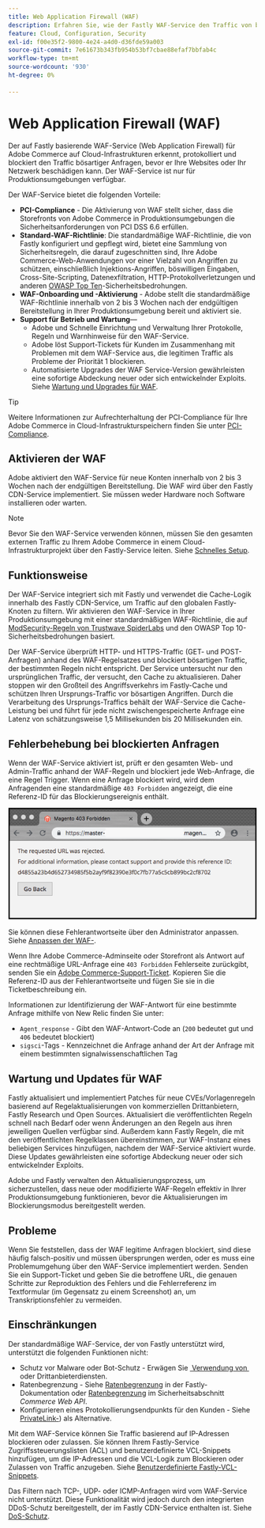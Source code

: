 ```yaml
---
title: Web Application Firewall (WAF)
description: Erfahren Sie, wie der Fastly WAF-Service den Traffic von bösartigen Anfragen erkennt, protokolliert und blockiert, bevor er das Adobe Commerce-Netzwerk oder Sites beschädigen kann.
feature: Cloud, Configuration, Security
exl-id: f00e35f2-9800-4e24-a4d0-d36fde59a003
source-git-commit: 7e61673b343fb954b53bf7cbae88efaf7bbfab4c
workflow-type: tm+mt
source-wordcount: '930'
ht-degree: 0%

---
```


# Web Application Firewall (WAF)

Der auf Fastly basierende WAF-Service (Web Application Firewall) für Adobe Commerce auf Cloud-Infrastrukturen erkennt, protokolliert und blockiert den Traffic bösartiger Anfragen, bevor er Ihre Websites oder Ihr Netzwerk beschädigen kann. Der WAF-Service ist nur für Produktionsumgebungen verfügbar.

Der WAF-Service bietet die folgenden Vorteile:

- **PCI-Compliance** - Die Aktivierung von WAF stellt sicher, dass die Storefronts von Adobe Commerce in Produktionsumgebungen die Sicherheitsanforderungen von PCI DSS 6.6 erfüllen.
- **Standard-WAF-Richtlinie**: Die standardmäßige WAF-Richtlinie, die von Fastly konfiguriert und gepflegt wird, bietet eine Sammlung von Sicherheitsregeln, die darauf zugeschnitten sind, Ihre Adobe Commerce-Web-Anwendungen vor einer Vielzahl von Angriffen zu schützen, einschließlich Injektions-Angriffen, böswilligen Eingaben, Cross-Site-Scripting, Datenexfiltration, HTTP-Protokollverletzungen und anderen [OWASP Top Ten](https://owasp.org/www-project-top-ten/)-Sicherheitsbedrohungen.
- **WAF-Onboarding und -Aktivierung** - Adobe stellt die standardmäßige WAF-Richtlinie innerhalb von 2 bis 3 Wochen nach der endgültigen Bereitstellung in Ihrer Produktionsumgebung bereit und aktiviert sie.
- **Support für Betrieb und Wartung**—
   - Adobe und Schnelle Einrichtung und Verwaltung Ihrer Protokolle, Regeln und Warnhinweise für den WAF-Service.
   - Adobe löst Support-Tickets für Kunden im Zusammenhang mit Problemen mit dem WAF-Service aus, die legitimen Traffic als Probleme der Priorität 1 blockieren.
   - Automatisierte Upgrades der WAF Service-Version gewährleisten eine sofortige Abdeckung neuer oder sich entwickelnder Exploits. Siehe [Wartung und Upgrades für WAF](#waf-maintenance-and-updates).

>[!TIP]
>
>Weitere Informationen zur Aufrechterhaltung der PCI-Compliance für Ihre Adobe Commerce in Cloud-Infrastrukturspeichern finden Sie unter [PCI-Compliance](https://business.adobe.com/de/products/magento/pci-compliance.html).

## Aktivieren der WAF

Adobe aktiviert den WAF-Service für neue Konten innerhalb von 2 bis 3 Wochen nach der endgültigen Bereitstellung. Die WAF wird über den Fastly CDN-Service implementiert. Sie müssen weder Hardware noch Software installieren oder warten.

>[!NOTE]
>
>Bevor Sie den WAF-Service verwenden können, müssen Sie den gesamten externen Traffic zu Ihrem Adobe Commerce in einem Cloud-Infrastrukturprojekt über den Fastly-Service leiten. Siehe [Schnelles Setup](fastly-configuration.md).

## Funktionsweise

Der WAF-Service integriert sich mit Fastly und verwendet die Cache-Logik innerhalb des Fastly CDN-Service, um Traffic auf den globalen Fastly-Knoten zu filtern. Wir aktivieren den WAF-Service in Ihrer Produktionsumgebung mit einer standardmäßigen WAF-Richtlinie, die auf [ModSecurity-Regeln von Trustwave SpiderLabs](https://github.com/owasp-modsecurity/ModSecurity) und den OWASP Top 10-Sicherheitsbedrohungen basiert.

Der WAF-Service überprüft HTTP- und HTTPS-Traffic (GET- und POST-Anfragen) anhand des WAF-Regelsatzes und blockiert bösartigen Traffic, der bestimmten Regeln nicht entspricht. Der Service untersucht nur den ursprünglichen Traffic, der versucht, den Cache zu aktualisieren. Daher stoppen wir den Großteil des Angriffsverkehrs im Fastly-Cache und schützen Ihren Ursprungs-Traffic vor bösartigen Angriffen. Durch die Verarbeitung des Ursprungs-Traffics behält der WAF-Service die Cache-Leistung bei und führt für jede nicht zwischengespeicherte Anfrage eine Latenz von schätzungsweise 1,5 Millisekunden bis 20 Millisekunden ein.

## Fehlerbehebung bei blockierten Anfragen

Wenn der WAF-Service aktiviert ist, prüft er den gesamten Web- und Admin-Traffic anhand der WAF-Regeln und blockiert jede Web-Anfrage, die eine Regel Trigger. Wenn eine Anfrage blockiert wird, wird dem Anfragenden eine standardmäßige `403 Forbidden` angezeigt, die eine Referenz-ID für das Blockierungsereignis enthält.

![Fehlerseite für WAF](../../assets/cdn/fastly-waf-403-error.png)

Sie können diese Fehlerantwortseite über den Administrator anpassen. Siehe [Anpassen der WAF-](fastly-custom-response.md#customize-the-waf-error-page).

Wenn Ihre Adobe Commerce-Adminseite oder Storefront als Antwort auf eine rechtmäßige URL-Anfrage eine `403 Forbidden` Fehlerseite zurückgibt, senden Sie ein [Adobe Commerce-Support-Ticket](https://experienceleague.adobe.com/de/docs/commerce-knowledge-base/kb/help-center-guide/magento-help-center-user-guide#support-case). Kopieren Sie die Referenz-ID aus der Fehlerantwortseite und fügen Sie sie in die Ticketbeschreibung ein.

Informationen zur Identifizierung der WAF-Antwort für eine bestimmte Anfrage mithilfe von New Relic finden Sie unter:

- `Agent_response` - Gibt den WAF-Antwort-Code an (`200` bedeutet gut und `406` bedeutet blockiert)
- `sigsci`-Tags - Kennzeichnet die Anfrage anhand der Art der Anfrage mit einem bestimmten signalwissenschaftlichen Tag

## Wartung und Updates für WAF

Fastly aktualisiert und implementiert Patches für neue CVEs/Vorlagenregeln basierend auf Regelaktualisierungen von kommerziellen Drittanbietern, Fastly Research und Open Sources. Aktualisiert die veröffentlichten Regeln schnell nach Bedarf oder wenn Änderungen an den Regeln aus ihren jeweiligen Quellen verfügbar sind. Außerdem kann Fastly Regeln, die mit den veröffentlichten Regelklassen übereinstimmen, zur WAF-Instanz eines beliebigen Services hinzufügen, nachdem der WAF-Service aktiviert wurde. Diese Updates gewährleisten eine sofortige Abdeckung neuer oder sich entwickelnder Exploits.

Adobe und Fastly verwalten den Aktualisierungsprozess, um sicherzustellen, dass neue oder modifizierte WAF-Regeln effektiv in Ihrer Produktionsumgebung funktionieren, bevor die Aktualisierungen im Blockierungsmodus bereitgestellt werden.

## Probleme

Wenn Sie feststellen, dass der WAF legitime Anfragen blockiert, sind diese häufig falsch-positiv und müssen übersprungen werden, oder es muss eine Problemumgehung über den WAF-Service implementiert werden. Senden Sie ein Support-Ticket und geben Sie die betroffene URL, die genauen Schritte zur Reproduktion des Fehlers und die Fehlerreferenz im Textformular (im Gegensatz zu einem Screenshot) an, um Transkriptionsfehler zu vermeiden.

## Einschränkungen

Der standardmäßige WAF-Service, der von Fastly unterstützt wird, unterstützt die folgenden Funktionen nicht:

- Schutz vor Malware oder Bot-Schutz - Erwägen Sie [&#x200B; Verwendung von &#x200B;](./fastly-vcl-allowlist.md) oder Drittanbieterdiensten.
- Ratenbegrenzung - Siehe [Ratenbegrenzung](https://github.com/fastly/fastly-magento2/blob/master/Documentation/Guides/RATE-LIMITING.md) in der Fastly-Dokumentation oder [Ratenbegrenzung](https://developer.adobe.com/commerce/webapi/get-started/rate-limiting/) im Sicherheitsabschnitt _Commerce Web API_.
- Konfigurieren eines Protokollierungsendpunkts für den Kunden - Siehe [PrivateLink-](../development/privatelink-service.md)) als Alternative.

Mit dem WAF-Service können Sie Traffic basierend auf IP-Adressen blockieren oder zulassen. Sie können Ihrem Fastly-Service Zugriffssteuerungslisten (ACL) und benutzerdefinierte VCL-Snippets hinzufügen, um die IP-Adressen und die VCL-Logik zum Blockieren oder Zulassen von Traffic anzugeben. Siehe [Benutzerdefinierte Fastly-VCL-Snippets](fastly-vcl-custom-snippets.md).

Das Filtern nach TCP-, UDP- oder ICMP-Anfragen wird vom WAF-Service nicht unterstützt. Diese Funktionalität wird jedoch durch den integrierten DDoS-Schutz bereitgestellt, der im Fastly CDN-Service enthalten ist. Siehe [DoS-Schutz](fastly.md#ddos-protection).
